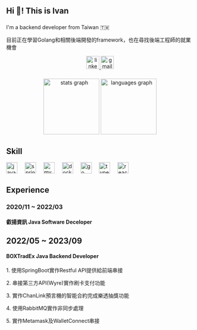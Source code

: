 <h2 align="left">Hi 👋! This is Ivan</h2>

###

<p>I'm a backend developer from Taiwan 🇹🇼</p>
<p>目前正在學習Golang和相關後端開發的framework，也在尋找後端工程師的就業機會</p>

<div align="center">
  <a href="https://www.linkedin.com/in/shuo-yi-wang-4133b8228" target="_blank">
    <img src="https://img.shields.io/static/v1?message=LinkedIn&logo=linkedin&label=&color=0077B5&logoColor=white&labelColor=&style=for-the-badge" height="35" alt="linkedin logo"  />
  </a>
  <a href="w226s1460y@gmail.com" target="_blank">
    <img src="https://img.shields.io/static/v1?message=Gmail&logo=gmail&label=&color=D14836&logoColor=white&labelColor=&style=for-the-badge" height="35" alt="gmail logo"  />
  </a>
</div>


###

<div align="center">
  <img src="https://github-readme-stats.vercel.app/api?username=wsy0414&theme=dracula&hide_border=false&include_all_commits=false&count_private=false" height="150" alt="stats graph"  />
  <img src="https://github-readme-stats.vercel.app/api/top-langs?username=wsy0414&locale=en&hide_title=false&layout=compact&card_width=320&langs_count=5&theme=dracula&hide_border=false" height="150" alt="languages graph"  />
</div>

###

<h2>Skill</h2>

<div align="left">
  <img src="https://skillicons.dev/icons?i=java" height="30" alt="java logo"  />
  <img width="12" />
  <img src="https://skillicons.dev/icons?i=spring" height="30" alt="spring logo"  />
  <img width="12" />
  <img src="https://skillicons.dev/icons?i=mysql" height="30" alt="mysql logo"  />
  <img width="12" />
  <img src="https://skillicons.dev/icons?i=docker" height="30" alt="docker logo"  />
  <img width="12" />
  <img src="https://skillicons.dev/icons?i=go" height="30" alt="go logo"  />
  <img width="12" />
  <img src="https://cdn.jsdelivr.net/gh/devicons/devicon/icons/typescript/typescript-original.svg" height="30" alt="typescript logo"  />
  <img width="12" />
  <img src="https://cdn.jsdelivr.net/gh/devicons/devicon/icons/react/react-original.svg" height="30" alt="react logo"  />
</div>

###

<h2>Experience</h2>
<div class="timeline">
  <div class="container left">
    <div class="content">
      <h3>2020/11 ~ 2022/03</h3>
      <h4>叡揚資訊 Java Software Deceloper</h4>
    </div>
  </div>
  <div class="container right">
    <div class="content">
      <h2>2022/05 ~ 2023/09</h2>
      <h4>BOXTradEx Java Backend Developer</h4>
      <p>1. 使用SpringBoot實作Restful API提供給前端串接</p>
      <p>2. 串接第三方API(Wyre)實作刷卡支付功能</p>
      <p>3. 實作ChanLink預言機的智能合約完成樂透抽獎功能</p>
      <p>4. 使用RabbitMQ實作非同步處理</p>
      <p>5. 實作Metamask及WalletConnect串接</p>
    </div>
  </div>
</div>

###
